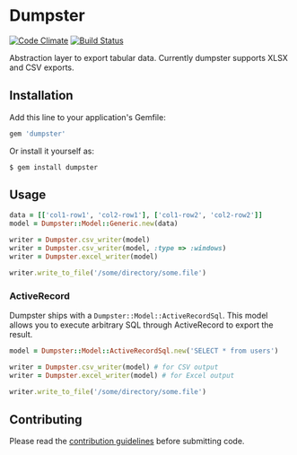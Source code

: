 # Dumpster

[![Code Climate](https://codeclimate.com/badge.png)](https://codeclimate.com/github/garaio/dumpster)
[![Build Status](https://travis-ci.org/senny/dumpster.png?branch=master)](https://travis-ci.org/senny/dumpster)

Abstraction layer to export tabular data. Currently dumpster supports XLSX and CSV exports.

## Installation

Add this line to your application's Gemfile:

```ruby
gem 'dumpster'
```

Or install it yourself as:

    $ gem install dumpster

## Usage

```ruby
data = [['col1-row1', 'col2-row1'], ['col1-row2', 'col2-row2']]
model = Dumpster::Model::Generic.new(data)

writer = Dumpster.csv_writer(model)
writer = Dumpster.csv_writer(model, :type => :windows)
writer = Dumpster.excel_writer(model)

writer.write_to_file('/some/directory/some.file')
```

### ActiveRecord

Dumpster ships with a `Dumpster::Model::ActiveRecordSql`. This model
allows you to execute arbitrary SQL through ActiveRecord to export the
result.

```ruby
model = Dumpster::Model::ActiveRecordSql.new('SELECT * from users')

writer = Dumpster.csv_writer(model) # for CSV output
writer = Dumpster.excel_writer(model) # for Excel output

writer.write_to_file('/some/directory/some.file')
```

## Contributing

Please read the [contribution guidelines](CONTRIBUTING.md) before
submitting code.
